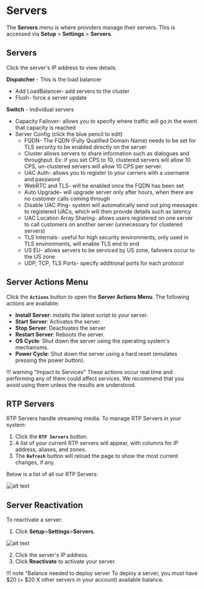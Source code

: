 # Servers
The **Servers** menu is where providers manage their servers. This is accessed via **Setup** > **Settings** > **Servers**.

## Servers
Click the server's IP address to view details. 

**Dispatcher** - This is the load balancer

* Add LoadBalancer- add servers to the cluster
* Flush- force a server update

**Switch** - Individual servers

* Capacity Failover- allows you to specify where traffic will go in the event that capacity is reached
* Server Config (click the blue pencil to edit)
    * FQDN- The FQDN (Fully Qualified Domain Name) needs to be set for TLS security to be enabled directly on the server
    * Cluster allows servers to share information such as dialogues and throughput. Ex: if you set CPS to 10, clustered servers will allow 10 CPS, un-clustered servers will allow 10 CPS per server. 
    * UAC Auth- allows you to register to your carriers with a username and password
    * WebRTC and TLS- will be enabled once the FQDN has been set
    * Auto Upgrade- will upgrade server only after hours, when there are no customer calls coming through
    * Disable UAC Ping- system will automatically send out ping messages to registered UACs, which will then provide details such as latency
    * UAC Location Array Sharing- allows users registered on one server to call customers on another server (unnecessary for clustered servers)
    * TLS Internals- useful for high security environments, only used in TLS environments, will enable TLS end to end
    * US EU- allows servers to be serviced by US zone, failovers occur to the US zone
    * UDP, TCP, TLS Ports- specify additional ports for each protocol


## Server Actions Menu
Click the **`Actions`** button to open the **Server Actions Menu**. The following actions are available:

* **Install Server**: installs the latest script to your server.
*  **Start Server**: Activates the server.
*  **Stop Server**: Deactivates the server
*  **Restart Server**: Reboots the server.
*  **OS Cycle**: Shut down the server using the operating system's mechanisms.
*  **Power Cycle**: Shut down the server using a hard reset (emulates pressing the power button).

!!! warning "Impact to Services"
    These actions occur real time and performing any of them could affect services. We recommend that you avoid using them unless the results are understood.

## RTP Servers
RTP Servers handle streaming media. To manage RTP Servers in your system:

1. Click the **`RTP Servers`** button.
2. A list of your current RTP servers will appear, with columns for IP address, aliases, and zones.
3. The **`Refresh`** button will reload the page to show the most current changes, if any.

Below is a list of all our RTP Servers:

![alt text][rtpserver]


## Server Reactivation
To reactivate a server:
1. Click **Setup**>**Settings**>**Servers**.

 ![alt text][server-6]

2. Click the server's IP address.
3. Click **Reactivate** to activate your server.

!!! note "Balance needed to deploy server
    To deploy a server, you must have $20 (+ $20 X other servers in your account) available balance.

[rtpserver]: /misc/img/rtpserver.png "RTP Server"
[server-6]: /misc/img/244.png "server-6"
